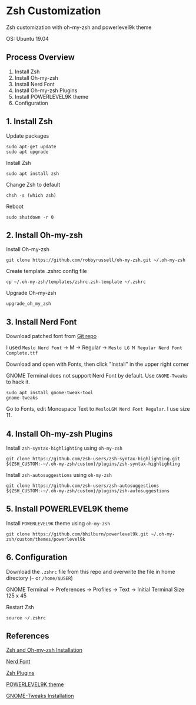 # Zsh Customization

Zsh customization with oh-my-zsh and powerlevel9k theme

OS: Ubuntu 19.04

## Process Overview

1. Install Zsh
2. Install Oh-my-zsh
3. Install Nerd Font
4. Install Oh-my-zsh Plugins
5. Install POWERLEVEL9K theme
6. Configuration

## 1. Install Zsh

Update packages

```shell
sudo apt-get update
sudo apt upgrade
```

Install Zsh

```shell
sudo apt install zsh
```

Change Zsh to default

```shell
chsh -s (which zsh)
```

Reboot

```shell
sudo shutdown -r 0
```

## 2. Install Oh-my-zsh

Install Oh-my-zsh

```shell
git clone https://github.com/robbyrussell/oh-my-zsh.git ~/.oh-my-zsh
```

Create template .zshrc config file

```shell
cp ~/.oh-my-zsh/templates/zshrc.zsh-template ~/.zshrc
```

Upgrade Oh-my-zsh

```shell
upgrade_oh_my_zsh
```

## 3. Install Nerd Font

Download patched font from [Git repo](https://github.com/ryanoasis/nerd-fonts#patched-fonts)

I used `Meslo Nerd Font` -> M -> Regular -> `Meslo LG M Regular Nerd Font Complete.ttf`

Download and open with Fonts, then click "Install" in the upper right corner

GNOME Terminal does not support Nerd Font by default. Use `GNOME-Tweaks` to hack it.

```shell
sudo apt install gnome-tweak-tool
gnome-tweaks
```

Go to Fonts, edit Monospace Text to `MesloLGM Nerd Font Regular`. I use size 11.

## 4. Install Oh-my-zsh Plugins

Install `zsh-syntax-highlighting` using `oh-my-zsh`

```shell
git clone https://github.com/zsh-users/zsh-syntax-highlighting.git ${ZSH_CUSTOM:-~/.oh-my-zsh/custom}/plugins/zsh-syntax-highlighting
```

Install `zsh-autosuggestions` using `oh-my-zsh`

```shell
git clone https://github.com/zsh-users/zsh-autosuggestions ${ZSH_CUSTOM:-~/.oh-my-zsh/custom}/plugins/zsh-autosuggestions
```

## 5. Install POWERLEVEL9K theme

Install `POWERLEVEL9K` theme using `oh-my-zsh`

```shell
git clone https://github.com/bhilburn/powerlevel9k.git ~/.oh-my-zsh/custom/themes/powerlevel9k
```

## 6. Configuration

Download the `.zshrc` file from this repo and overwrite the file in home directory (`~` or `/home/$USER`)

GNOME Terminal -> Preferences -> Profiles -> Text -> Initial Terminal Size 125 x 45

Restart Zsh

```shell
source ~/.zshrc
```

## References

[Zsh and Oh-my-zsh Installation](https://dev.to/mskian/install-z-shell-oh-my-zsh-on-ubuntu-1804-lts-4cm4)

[Nerd Font](https://github.com/ryanoasis/nerd-fonts)

[Zsh Plugins](https://github.com/zsh-users)

[POWERLEVEL9K theme](https://github.com/bhilburn/powerlevel9k)

[GNOME-Tweaks Installation](https://linuxconfig.org/how-to-install-tweak-tool-on-ubuntu-18-04-bionic-beaver-linux)